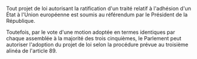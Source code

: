 Tout projet de loi autorisant la ratification d'un traité relatif à l'adhésion d'un État à l'Union européenne est soumis au référendum par le Président de la République.

Toutefois, par le vote d'une motion adoptée en termes identiques par chaque assemblée à la majorité des trois cinquièmes, le Parlement peut autoriser l'adoption du projet de loi selon la procédure prévue au troisième alinéa de l'article 89.
